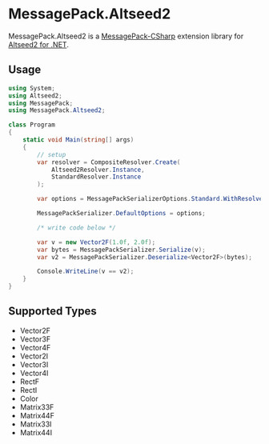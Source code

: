 # MessagePack.Altseed2

MessagePack.Altseed2 is a
[MessagePack-CSharp](https://github.com/neuecc/MessagePack-CSharp)
extension library for
[Altseed2 for .NET](https://github.com/altseed/altseed2-csharp).

## Usage
```C#
using System;
using Altseed2;
using MessagePack;
using MessagePack.Altseed2;

class Program
{
    static void Main(string[] args)
    {
        // setup
        var resolver = CompositeResolver.Create(
            Altseed2Resolver.Instance,
            StandardResolver.Instance
        );

        var options = MessagePackSerializerOptions.Standard.WithResolver(resolver);

        MessagePackSerializer.DefaultOptions = options;

        /* write code below */

        var v = new Vector2F(1.0f, 2.0f);
        var bytes = MessagePackSerializer.Serialize(v);
        var v2 = MessagePackSerializer.Deserialize<Vector2F>(bytes);

        Console.WriteLine(v == v2);
    }
}
```

## Supported Types

- Vector2F
- Vector3F
- Vector4F
- Vector2I
- Vector3I
- Vector4I
- RectF
- RectI
- Color
- Matrix33F
- Matrix44F
- Matrix33I
- Matrix44I
